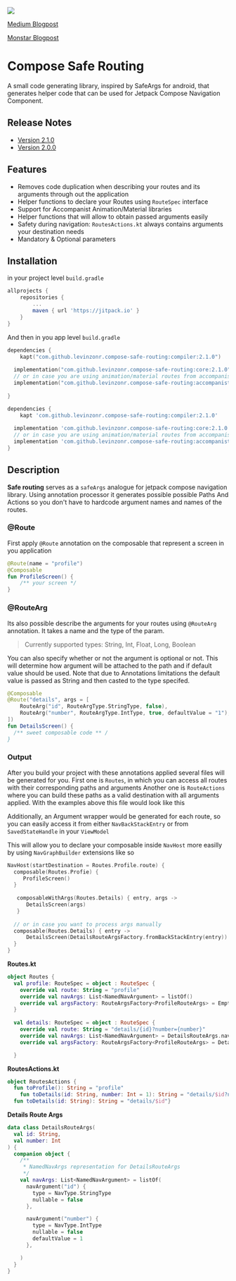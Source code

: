 [![](https://jitpack.io/v/levinzonr/compose-safe-routing.svg)](https://jitpack.io/#levinzonr/compose-safe-routing)


[Medium Blogpost](https://levinzon-roman.medium.com/safe-easy-navigation-with-jetpack-compose-fdd5e0694930)

[Monstar Blogpost](https://engineering.monstar-lab.com/2021/08/30/Safe-Navigation-With-Jetpack-Compose)


# Compose Safe Routing

A small code generating library, inspired by SafeArgs for android, that generates helper code that can be used for Jetpack Compose Navigation Component.

## Release Notes
 - [Version 2.1.0](RELEASE_NOTES.md/#210-release-notes)
 - [Version 2.0.0](RELEASE_NOTES.md/#200-release-notes)

## Features

 - Removes code duplication when describing your routes and its arguments through out the application
 - Helper functions to declare your Routes using `RouteSpec` interface 
 - Support for Accompanist Animation/Material libraries 
 - Helper functions that will allow to obtain passed arguments easily
 - Safety during navigation: `RoutesActions.kt` always contains arguments your destination needs
 - Mandatory & Optional parameters

## Installation

in your project level `build.gradle`
```gradle
allprojects {
	repositories {
		...
		maven { url 'https://jitpack.io' }
	}	
}
```
And then in you app level `build.gradle`
```kotlin
dependencies { 
    kapt("com.github.levinzonr.compose-safe-routing:compiler:2.1.0")
  
  implementation("com.github.levinzonr.compose-safe-routing:core:2.1.0")
  // or in case you are using animation/material routes from accompanist
  implementation("com.github.levinzonr.compose-safe-routing:accompanist-navigation:2.1.0")
  
}
```

```groovy
dependencies {
    kapt 'com.github.levinzonr.compose-safe-routing:compiler:2.1.0'
  
  implementation 'com.github.levinzonr.compose-safe-routing:core:2.1.0'
  // or in case you are using animation/material routes from accompanist
  implementation 'com.github.levinzonr.compose-safe-routing:accompanist-navigation:2.1.0'
}

```

## Description
**Safe routing** serves as a `safeArgs` analogue for jetpack compose navigation library. Using annotation processor
it generates possible possible Paths And Actions so you don't have to hardcode argument names and names of the routes.

### @Route
First apply `@Route` annotation on the composable that represent a screen in you application
```kotlin
@Route(name = "profile")
@Composable
fun ProfileScreen() {
    /** your screen */
}
```

### @RouteArg
Its also possible describe the arguments for your routes using `@RouteArg` annotation. It takes a name and the type of the param. 

> Currently supported types: String, Int, Float, Long, Boolean

You can also specify whether or not the argument is optional or not. This will determine how argument will be attached to the path and if default value should be used. Note that due to Annotations  limitations the default value is passed as String and then casted to the type specifed.



```kotlin
@Composable
@Route("details", args = [
    RouteArg("id", RouteArgType.StringType, false),
    RouteArg("number", RouteArgType.IntType, true, defaultValue = "1"),
]) 
fun DetailsScreen() {
  /** sweet composable code ** /
}
```

### Output

After you build your project with these annotations applied several files will be generated for you. First one is `Routes`, in which you can access all routes with their corresponding paths and arguments
Another one is `RouteActions` where you can build these paths as a valid destination with all arguments applied. With the examples above this file would look like this

Additionally, an Argument wrapper would be generated for each route, so you can easily access it from either `NavBackStackEntry` or from `SavedStateHandle` in your `ViewModel`



This will allow you to declare your composable inside `NavHost` more easilly by using `NavGraphBuilder` extensions like so

```kotlin
NavHost(startDestination = Routes.Profile.route) {
  composable(Routes.Profie) { 
     ProfileScreen()
  }
  
   composableWithArgs(Routes.Details) { entry, args -> 
      DetailsScreen(args)
   }
  
  // or in case you want to process args manually 
  composable(Routes.Details) { entry -> 
      DetailsScreen(DetailsRouteArgsFactory.fromBackStackEntry(entry))
  }
}
```





**Routes.kt**

```kotlin
object Routes {
  val profile: RouteSpec = object : RouteSpec {
    override val route: String = "profile"
    override val navArgs: List<NamedNavArgument> = listOf()
    override val argsFactory: RouteArgsFactory<ProfileRouteArgs> = EmptyArgsFactory
  }
  
  val details: RouteSpec = object : RouteSpec {
    override val route: String = "details/{id}?number={number}"
    override val navArgs: List<NamedNavArgument> = DetailsRouteArgs.navArgs
    override val argsFactory: RouteArgsFactory<ProfileRouteArgs> = DetailsRouteArgsFactory

  }
```




**RoutesActions.kt**
```kotlin
object RoutesActions {
  fun toProfile(): String = "profile"
	fun toDetails(id: String, number: Int = 1): String = "details/$id?number=$number"
  fun toDetails(id: String): String = "details/$id"}
```

**Details Route Args**

```kotlin
data class DetailsRouteArgs(
  val id: String,
  val number: Int
) {
  companion object {
    /**
     * NamedNavArgs representation for DetailsRouteArgs
     */
    val navArgs: List<NamedNavArgument> = listOf(
      navArgument("id") {
        type = NavType.StringType 
        nullable = false
      },

      navArgument("number") {
        type = NavType.IntType 
        nullable = false
        defaultValue = 1
      },

    )
  }
}
```


